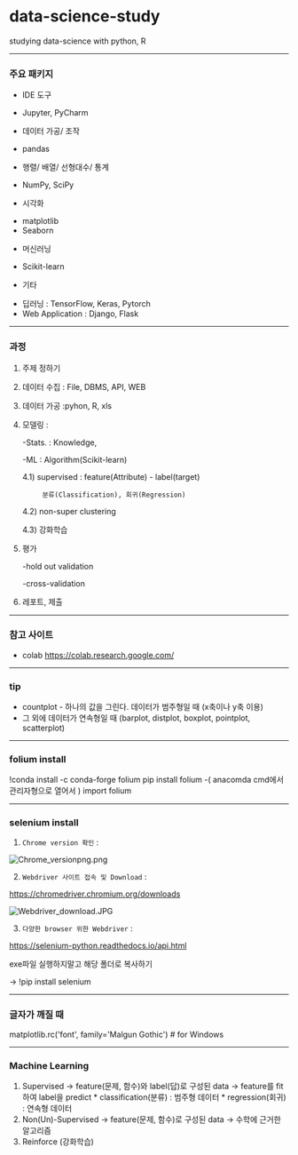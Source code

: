 # data-science-study

studying data-science with python, R

------------------------------
### 주요 패키지
 * IDE 도구
 - Jupyter, PyCharm
 
  * 데이터 가공/ 조작
 - pandas 
 
 * 행렬/ 배열/ 선형대수/ 통계
 - NumPy, SciPy
 
 * 시각화
 - matplotlib
 - Seaborn
 
 * 머신러닝
 - Scikit-learn

 * 기타
 - 딥러닝 : TensorFlow, Keras, Pytorch 
 - Web Application : Django, Flask

--------------------------------------------

### 과정
 

1. 주제 정하기

2. 데이터 수집 : File, DBMS, API, WEB

3. 데이터 가공 :pyhon, R, xls

4. 모델링 :

	-Stats. : Knowledge,

	-ML : Algorithm(Scikit-learn)

	4.1) supervised : feature(Attribute) - label(target)

			분류(Classification), 회귀(Regression)

	4.2) non-super clustering

	4.3) 강화학습

5. 평가

	-hold out validation

	-cross-validation

6. 레포트, 제출 

-----------------------------------

### 참고 사이트
- colab https://colab.research.google.com/

------------------------------------------

### tip

* countplot - 하나의 값을 그린다. 데이터가 범주형일 때 (x축이나 y축 이용)
* 그 외에 데이터가 연속형일 때 (barplot, distplot, boxplot, pointplot, scatterplot)

-------------------------------------

### folium install
!conda install -c conda-forge folium
pip install folium -( anacomda cmd에서 관리자형으로 열어서 )
import folium

--------------------------------------

### selenium install 
1) `Chrome version 확인` :

![Chrome_versionpng.png](attachment:Chrome_versionpng.png)



2) `Webdriver 사이트 접속 및 Download` :

https://chromedriver.chromium.org/downloads

![Webdriver_download.JPG](attachment:Webdriver_download.JPG)


3) `다양한 browser 위한 Webdriver` :

https://selenium-python.readthedocs.io/api.html

exe파일 실행하지말고 해당 폴더로 복사하기 

-> !pip install selenium 

--------------------------

### 글자가 깨질 때
matplotlib.rc('font', family='Malgun Gothic') # for Windows


---------------------------

### Machine Learning
1) Supervised
	-> feature(문제, 함수)와 label(답)로 구성된 data 
	-> feature를 fit하여 label을 predict
		* classification(분류) : 범주형 데이터
		* regression(회귀) : 연속형 데이터 
2) Non(Un)-Supervised
	-> feature(문제, 함수)로 구성된 data 
	-> 수학에 근거한 알고리즘
3) Reinforce (강화학습)
